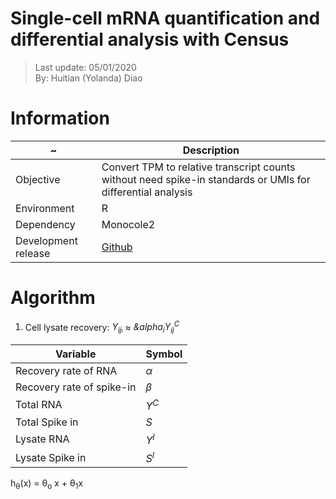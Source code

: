 # Single-cell mRNA quantification and differential analysis with Census
> Last update: 05/01/2020 <br>
> By: Huitian (Yolanda) Diao

# Information 
| ~ | Description |
| --- | --- |
| Objective | Convert TPM to relative transcript counts without need spike-in standards or UMIs for differential analysis |
| Environment | R |
| Dependency | Monocole2 |
| Development release | [Github](https://github.com/cole-trapnell-lab/monocle-release) |

# Algorithm
1. Cell lysate recovery:
 *Y<sub>ij<sub><sup>l</sup>* ≈ *&alpha<sub>i</sub>Y<sub>ij</sub><sup>C</sup>*

| Variable | Symbol |
| --- | --- |
| Recovery rate of RNA |  *α* |
| Recovery rate of spike-in | *β* |
| Total RNA | *Y<sup>C</sup>* |
| Total Spike in | *S* |
| Lysate RNA | *Y<sup>l</sup>* |
| Lysate Spike in | *S<sup>l</sup>* |

 h<sub>&theta;</sub>(x) = &theta;<sub>o</sub> x + &theta;<sub>1</sub>x
